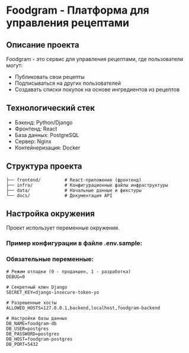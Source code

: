 # Foodgram - Платформа для управления рецептами
## Описание проекта
Foodgram - это сервис для управления рецептами, где пользователи могут:

- Публиковать свои рецепты
- Подписываться на других пользователей
- Создавать списки покупок на основе ингредиентов из рецептов

## Технологический стек
- Бэкенд: Python/Django
- Фронтенд: React
- База данных: PostgreSQL
- Сервер: Nginx
- Контейнеризация: Docker

## Структура проекта
```├── backend/          # Django-приложение (бэкенд)
├── frontend/         # React-приложение (фронтенд)
├── infra/            # Конфигурационные файлы инфраструктуры
├── data/             # Начальные данные и фикстуры
└── docs/             # Документация API
```

## Настройка окружения
Проект использует переменные окружения. 

### Пример конфигурации в файле .env.sample:

### Обязательные переменные:

```
# Режим отладки (0 - продакшен, 1 - разработка)
DEBUG=0

# Секретный ключ Django
SECRET_KEY=django-insecure-token-yo

# Разрешенные хосты
ALLOWED_HOSTS=127.0.0.1,backend,localhost,foodgram-backend

# Настройки базы данных
DB_NAME=foodgram-db
DB_USER=postgres
DB_PASSWORD=postgres
DB_HOST=foodgram-postgres
DB_PORT=5432
```
